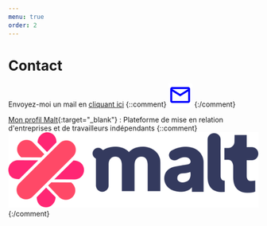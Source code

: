 ```yaml
---
menu: true
order: 2
---
```


# Contact

Envoyez-moi un mail en [cliquant ici](mailto:r.lepivaingt@gmail.com)
{::comment}
![Contact mail](/assets/img/contact/mail.svg)
{:/comment}

[Mon profil Malt](https://www.malt.fr/profile/ronanlepivaingt){:target="_blank"} : Plateforme de mise en relation d'entreprises et de travailleurs indépendants
{::comment}
![Contact Malt](/assets/img/contact/malt_logo.svg)
{:/comment}
